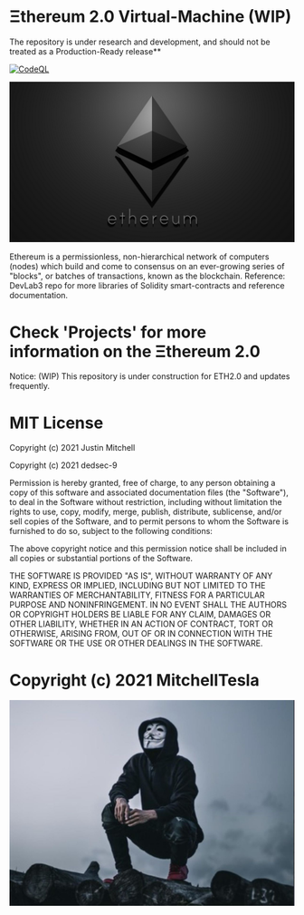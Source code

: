 # Ξthereum 2.0 Virtual-Machine (WIP)

The repository is under research and development, and should not be treated as a Production-Ready release**

[![CodeQL](https://github.com/MitchellTesla/Ethereum2.0/actions/workflows/codeql-analysis.yml/badge.svg)](https://github.com/MitchellTesla/Ethereum2.0/actions/workflows/codeql-analysis.yml)

<p align="center">
  <img src="MTeslaEthereumlogo.png" alt="demo" />
</p>
 
Ethereum is a permissionless, non-hierarchical network of computers (nodes) which build and come to consensus on an ever-growing series of "blocks", or batches of transactions, known as the blockchain. Reference: DevLab3 repo for more libraries of Solidity smart-contracts and reference documentation.

# Check 'Projects' for more information on the Ξthereum 2.0 
Notice: (WIP) This repository is under construction for ETH2.0 and updates frequently.
  
  
# MIT License

Copyright (c) 2021 Justin Mitchell

Copyright (c) 2021 dedsec-9

Permission is hereby granted, free of charge, to any person obtaining a copy
of this software and associated documentation files (the "Software"), to deal
in the Software without restriction, including without limitation the rights
to use, copy, modify, merge, publish, distribute, sublicense, and/or sell
copies of the Software, and to permit persons to whom the Software is
furnished to do so, subject to the following conditions:

The above copyright notice and this permission notice shall be included in all
copies or substantial portions of the Software.

THE SOFTWARE IS PROVIDED "AS IS", WITHOUT WARRANTY OF ANY KIND, EXPRESS OR
IMPLIED, INCLUDING BUT NOT LIMITED TO THE WARRANTIES OF MERCHANTABILITY,
FITNESS FOR A PARTICULAR PURPOSE AND NONINFRINGEMENT. IN NO EVENT SHALL THE
AUTHORS OR COPYRIGHT HOLDERS BE LIABLE FOR ANY CLAIM, DAMAGES OR OTHER
LIABILITY, WHETHER IN AN ACTION OF CONTRACT, TORT OR OTHERWISE, ARISING FROM,
OUT OF OR IN CONNECTION WITH THE SOFTWARE OR THE USE OR OTHER DEALINGS IN THE
SOFTWARE.

#   Copyright (c) 2021 MitchellTesla 

<p align="center">
  <img src="dedsec9isnotsoanon.jpg" alt="demo" />
</p>
